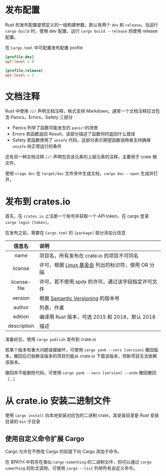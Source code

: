 # 发布配置

Rust 的发布配置是预定义的一组构建参数，默认有两个 `dev` 和 `release`。当运行 `cargo build` 时，使用 dev 配置，运行
`cargo build --release` 则使用 release 配置。

在 `Cargo.toml` 中可配置发布配置 profile

```toml
[profile.dev]
opt-level = 0

[profile.release]
opt-level = 3
```
# 文档注释

Rust 中使用 `///` 声明文档注释，格式支持 Markdown。通常一个文档注释应当包含 Panics，Errors，Safety 三部分
- Panics 列举了函数可能发生的 `panic!`的场景
- Errors 若函数返回 Result，该部分描述了函数何时返回什么错误
- Safety 若函数使用了 `unsafe` 代码，这部分表示期望函数调用者支持确保 `unsafe` 块正常运行的条件

还有另一种文档注释 `//!` 声明包含该元素的上层元素的注释，主要用于 crate 根文件。

使用 `crago doc` 在 `target/doc` 文件夹中生成文档，`cargo doc --open` 生成并打开。
# 发布到 crates.io

首先，在 `crates.io` 上注册一个账号并获取一个 API token，在 cargo 登录 `cargo login [token]`。

在发布之前，需要在 `Cargo.toml` 的 `[package]` 部分添加元信息

|      信息名      | 说明                                                           |
|:-------------:|:-------------------------------------------------------------|
|     name      | 项目名，所有发布在 crate.io 的项目不可同名                                   |
|    license    | 许可，根据 [Linux 基金会](http://spdx.org/licenses/) 列出的标识符，使用 OR 分隔 |
| license-file  | 许可，若不使用 spdx 的许可，通过该字段指定许可文件                                 |
|    version    | 根据 [Semantic Versioning](https://semver.org/) 的版本号           |
|    author     | 列表，作者                                                        |
|    edition    | 编译用 Rust 版本，可选 2015 和 2018，默认 2018                           |
|  description  | 描述                                                           |

准备好后，使用 `cargo publish` 发布到 crate.io

若某个版本有重大问题或被破坏，可使用 `cargo yank --vers [version]` 撤回版本。撤回后已依赖该版本的项目仍能从 crate.io 下载该版本，但新项目无法依赖该版本。

撤回并不能删除代码，可使用 `cargo yank --vers [version] --undo` 撤回撤回（...）
# 从 crate.io 安装二进制文件

使用 `cargo install` 向本地安装对应包的二进制 crate，其安装目录是 Rust 安装目录的 `bin` 子目录
## 使用自定义命令扩展 Cargo

Cargo 允许在不修改 Cargo 的前提下向 Cargo 添加子命令。

在 $PATH 中若存在类似 `cargo-something` 的二进制文件，则可以通过 `cargo something` 的形式调用。可使用 `cargo --list` 列举所有自定义命令。
